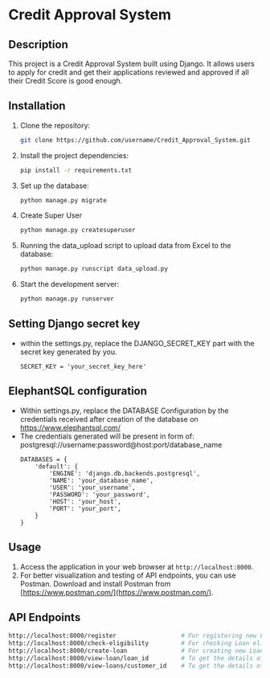 # Credit Approval System

## Description
This project is a Credit Approval System built using Django. It allows users to apply for credit and get their applications reviewed and approved if all their Credit Score is good enough.

## Installation
1. Clone the repository:
    ```bash
    git clone https://github.com/username/Credit_Approval_System.git
    ```
2. Install the project dependencies:
    ```bash
    pip install -r requirements.txt
    ```
3. Set up the database:
    ```bash
    python manage.py migrate
    ```
4. Create Super User
    ```bash
    python manage.py createsuperuser
    ```
5. Running the data_upload script to upload data from Excel to the database:
    ```bash
    python manage.py runscript data_upload.py
    ```
6. Start the development server:
    ```bash
    python manage.py runserver
    ```

## Setting Django secret key
- within the settings.py, replace the DJANGO_SECRET_KEY part with the secret key generated by you.
    ```
    SECRET_KEY = 'your_secret_key_here'
    ```

## ElephantSQL configuration
- Within settings.py, replace the DATABASE Configuration by the credentials received after creation of the database on https://www.elephantsql.com/ 
- The credentials generated will be present in form of:   postgresql://username:password@host:port/database_name
    ```
    DATABASES = {
        'default': {
            'ENGINE': 'django.db.backends.postgresql',
            'NAME': 'your_database_name',
            'USER': 'your_username',
            'PASSWORD': 'your_password',
            'HOST': 'your_host',
            'PORT': 'your_port',
        }
    }
    ```

## Usage
1. Access the application in your web browser at `http://localhost:8000`.
2. For better visualization and testing of API endpoints, you can use Postman. Download and install Postman from [https://www.postman.com/](https://www.postman.com/).


## API Endpoints
```bash
http://localhost:8000/register                  # For registering new Customer
http://localhost:8000/check-eligibility         # For checking Loan eligibility
http://localhost:8000/create-loan               # For creating new Loan
http://localhost:8000/view-loan/loan_id         # To get the details of the loan with specific loan_id
http://localhost:8000/view-loans/customer_id    # To get the details of all the loans taken by specific customer_id
```